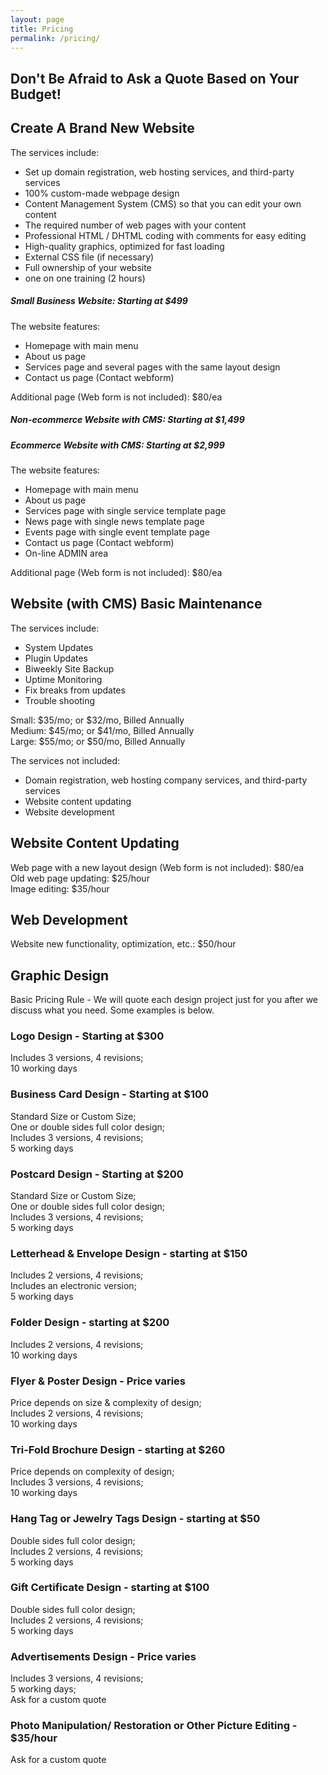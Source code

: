 ```yaml
---
layout: page
title: Pricing
permalink: /pricing/
---
```


<div class="gridlayoutthird">
    <h2>Don't Be Afraid to Ask a Quote Based on Your Budget!</h2>
</div>

<div class="gridlayoutsecond">
   <div class="container-fluid">
      <div class="row"> 
         <div class="col-md-6 col-lg-6" id="pagelayout12">
            <h2>Create A Brand New Website</h2>
            <p>The services include:</p>
            <ul>
            <li>Set up domain registration, web hosting services, and third-party services</li>
            <li>100% custom-made webpage design</li>
            <li>Content Management System (CMS) so that you can edit your own content</li>
            <li>The required number of web pages with your content</li>
            <li>Professional HTML / DHTML coding with comments for easy editing</li>
            <li>High-quality graphics, optimized for fast loading</li>
            <li>External CSS file (if necessary)</li>
            <li>Full ownership of your website</li>
            <li>one on one training (2 hours)</li>
            </ul>
            <h5>Small Business Website: Starting at $499</h5>
            <p>The website features:</p>
            <ul>
            <li>Homepage with main menu</li>
            <li>About us page</li>
            <li>Services page and several pages with the same layout design</li>
            <li>Contact us page (Contact webform)</li>
            </ul>
            <p>Additional page (Web form is not included): $80/ea</p>
            <h5>Non-ecommerce Website with CMS: Starting at $1,499</h5>
            <h5>Ecommerce Website with CMS: Starting at $2,999</h5>  
            <p>The website features:</p>
            <ul>
            <li>Homepage with main menu</li>
            <li>About us page</li>
            <li>Services page with single service template page</li>
            <li>News page with single news template page</li>
            <li>Events page with single event template page</li>
            <li>Contact us page (Contact webform)</li>
            <li>On-line ADMIN area</li>
            </ul>
            <p>Additional page (Web form is not included): $80/ea</p>
         </div>
         <div class="col-md-6 col-lg-6" id="pagelayout11">
                  <h2>Website (with CMS) Basic Maintenance</h2>
                  <p>The services include:</p>
                  <ul>
                  <li>System Updates</li>
                  <li>Plugin Updates</li>
                  <li>Biweekly Site Backup</li>
                  <li>Uptime Monitoring</li>
                  <li>Fix breaks from updates</li>
                  <li>Trouble shooting</li>
                  </ul>
                  <p>Small: $35/mo; or $32/mo, Billed Annually<br />
                  Medium: $45/mo; or $41/mo, Billed Annually<br />
                  Large: $55/mo; or $50/mo, Billed Annually</p>
                  <p>The services not included:</p>
                  <ul>
                  <li>Domain registration, web hosting company services, and third-party services</li>
                  <li>Website content updating</li>
                  <li>Website development</li>
                  </ul>
            <div class="row">
               <div class="col-md-12 col-lg-12" id="pagelayout12">
                  <h2>Website Content Updating</h2>
                  <p>Web page with a new layout design (Web form is not included): $80/ea<br />
                  Old web page updating: $25/hour<br />
                  Image editing: $35/hour</p>
               </div>
            </div>
            <h2>Web Development</h2>
            <p>Website new functionality, optimization, etc.: $50/hour</p>
         </div>       
      </div>
   </div>
</div>

<div class="gridlayoutthird">
    <h2>Graphic Design</h2>
    <p>Basic Pricing Rule - We will quote each design project just for you after we discuss what you need. Some examples is below.</p>
</div>

<div class="gridlayoutsecond">
   <div class="container-fluid">
      <div class="row"> 
         <div class="col-md-3 col-lg-3" id="pagelayout12">
            <h3>Logo Design - Starting at $300</h3>
            <p>Includes 3 versions, 4 revisions;<br /> 
               10 working days</p>
         </div>
         <div class="col-md-3 col-lg-3" id="pagelayout11">
            <h3>Business Card Design - Starting at $100</h3>
            <p>Standard Size or Custom Size;<br /> 
               One or double sides full color design;<br /> 
               Includes 3 versions, 4 revisions;<br /> 
               5 working days</p>
         </div>
         <div class="col-md-3 col-lg-3" id="pagelayout12">
            <h3>Postcard Design - Starting at $200</h3>
            <p>Standard Size or Custom Size;<br /> 
               One or double sides full color design;<br /> 
               Includes 3 versions, 4 revisions;<br /> 
               5 working days</p>
         </div>
         <div class="col-md-3 col-lg-3" id="pagelayout11">
            <h3>Letterhead & Envelope Design - starting at $150</h3>
            <p>Includes 2 versions, 4 revisions;<br /> 
               Includes an electronic version;<br /> 
               5 working days</p>
         </div>
      </div>
      <div class="row"> 
         <div class="col-md-3 col-lg-3" id="pagelayout11">
            <h3>Folder Design - starting at $200</h3>
            <p>Includes 2 versions, 4 revisions;<br /> 
               10 working days</p>
         </div>
         <div class="col-md-3 col-lg-3" id="pagelayout12">
            <h3>Flyer & Poster Design - Price varies</h3>
            <p>Price depends on size & complexity of design;<br /> 
               Includes 2 versions, 4 revisions;<br /> 
               10 working days</p>
         </div>
         <div class="col-md-3 col-lg-3" id="pagelayout11">
            <h3>Tri-Fold Brochure Design - starting at $260</h3>
            <p>Price depends on complexity of design;<br /> 
               Includes 3 versions, 4 revisions;<br /> 
               10 working days</p>
         </div>
         <div class="col-md-3 col-lg-3" id="pagelayout12">
            <h3>Hang Tag or Jewelry Tags Design - starting at $50</h3>
            <p>Double sides full color design;<br /> 
               Includes 2 versions, 4 revisions;<br /> 
               5 working days</p>
         </div>
      </div>
      <div class="row"> 
         <div class="col-md-3 col-lg-3" id="pagelayout12">
            <h3>Gift Certificate Design - starting at $100</h3>
            <p>Double sides full color design;<br /> 
               Includes 2 versions, 4 revisions;<br /> 
               5 working days</p>
         </div>
         <div class="col-md-3 col-lg-3" id="pagelayout11">
            <h3>Advertisements Design - Price varies</h3>
            <p>Includes 3 versions, 4 revisions;<br /> 
               5 working days;<br /> 
               Ask for a custom quote</p>
         </div>
         <div class="col-md-3 col-lg-3" id="pagelayout12">
            <h3>Photo Manipulation/ Restoration or Other Picture Editing - $35/hour</h3>
            <p>Ask for a custom quote</p>
         </div>       
      </div>
   </div>
</div>
